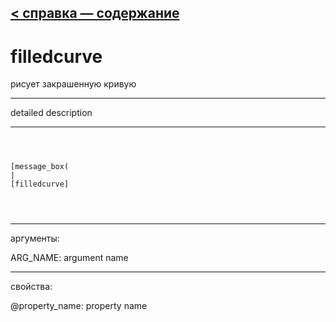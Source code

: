 [< справка — содержание](ceammc_lib.html)
---

# filledcurve


рисует закрашенную кривую

---

detailed description
<br>


---


```



[message_box(                                 
|
[filledcurve]


            
```

---
аргументы:

ARG_NAME: argument name<br>

---
свойства:

@property_name: property name<br>

